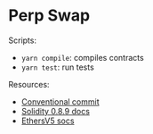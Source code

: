 # Perp Swap

Scripts:

- `yarn compile`: compiles contracts
- `yarn test`: run tests

Resources:

- [Conventional commit](https://github.com/pvdlg/conventional-commit-types#commit-types)
- [Solidity 0.8.9 docs](https://docs.soliditylang.org/en/v0.8.9/)
- [EthersV5 socs](https://docs.ethers.io/v5/)
